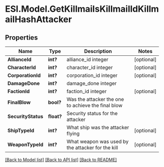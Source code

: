 # ESI.Model.GetKillmailsKillmailIdKillmailHashAttacker
## Properties

Name | Type | Description | Notes
------------ | ------------- | ------------- | -------------
**AllianceId** | **int?** | alliance_id integer | [optional] 
**CharacterId** | **int?** | character_id integer | [optional] 
**CorporationId** | **int?** | corporation_id integer | [optional] 
**DamageDone** | **int?** | damage_done integer | 
**FactionId** | **int?** | faction_id integer | [optional] 
**FinalBlow** | **bool?** | Was the attacker the one to achieve the final blow  | 
**SecurityStatus** | **float?** | Security status for the attacker  | 
**ShipTypeId** | **int?** | What ship was the attacker flying  | [optional] 
**WeaponTypeId** | **int?** | What weapon was used by the attacker for the kill  | [optional] 

[[Back to Model list]](../README.md#documentation-for-models) [[Back to API list]](../README.md#documentation-for-api-endpoints) [[Back to README]](../README.md)

